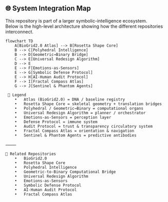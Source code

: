 ## 🌐 System Integration Map

This repository is part of a larger symbolic-intelligence ecosystem.  
Below is the high-level architecture showing how the different repositories interconnect.

```mermaid
flowchart TD
    A[BioGrid2.0 Atlas] --> B[Rosetta Shape Core]
    B --> C[Polyhedral Intelligence]
    B --> D[Geometric→Binary Bridge]
    C --> E[Universal Redesign Algorithm]
    D --> E
    E --> F[Emotions-as-Sensors]
    E --> G[Symbolic Defense Protocol]
    E --> H[AI-Human Audit Protocol]
    F --> I[Fractal Compass Atlas]
    G --> J[Sentinel & Phantom Agents]

 🧭 Legend
	•	Atlas (BioGrid2.0) = DNA / baseline registry
	•	Rosetta Shape Core = skeletal geometry + translation bridges
	•	Polyhedral / Geometric→Binary = computational organs
	•	Universal Redesign Algorithm = planner / orchestrator
	•	Emotions-as-Sensors = perception layer
	•	Defense Protocol = immune system
	•	Audit Protocol = trust & transparency circulatory system
	•	Fractal Compass Atlas = orientation & navigation
	•	Sentinel & Phantom Agents = predictive antibodies

⸻

🔗 Related Repositories
	•	BioGrid2.0
	•	Rosetta Shape Core
	•	Polyhedral Intelligence
	•	Geometric-to-Binary Computational Bridge
	•	Universal Redesign Algorithm
	•	Emotions-as-Sensors
	•	Symbolic Defense Protocol
	•	AI-Human Audit Protocol
	•	Fractal Compass Atlas
